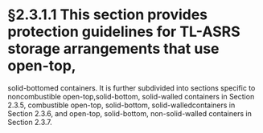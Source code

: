 # §2.3.1.1 This section provides protection guidelines for TL-ASRS storage arrangements that use open-top,



solid-bottomed containers. It is further subdivided into sections specific to noncombustible open-top,solid-bottom, solid-walled containers in Section 2.3.5, combustible open-top, solid-bottom, solid-walledcontainers in Section 2.3.6, and open-top, solid-bottom, non-solid-walled containers in Section 2.3.7.
